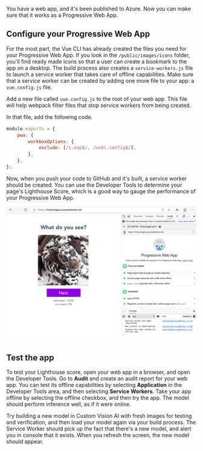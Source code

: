 You have a web app, and it's been published to Azure. Now you can make sure that it works as a Progressive Web App.

## Configure your Progressive Web App

For the most part, the Vue CLI has already created the files you need for your Progressive Web App. If you look in the `/public/images/icons` folder, you'll find ready made icons so that a user can create a bookmark to the app on a desktop. The build process also creates a `service-workers.js` file to launch a service worker that takes care of offline capabilities. Make sure that a service worker can be created by adding one more file to your app: a `vue.config.js` file.

Add a new file called `vue.config.js` to the root of your web app. This file will help webpack filter files that stop service workers from being created.

In that file, add the following code.

```JavaScript
module.exports = {
    pwa: {
        workboxOptions: {
            exclude: [/\.map$/, /web\.config$/],
        },
    },
};
```

Now, when you push your code to GitHub and it's built, a service worker should be created. You can use the Developer Tools to determine your page's Lighthouse Score, which is a good way to gauge the performance of your Progressive Web App.

![lighthouse score](../media/lighthouse.png)

## Test the app

To test your Lighthouse score, open your web app in a browser, and open the Developer Tools. Go to **Audit** and create an audit report for your web app. You can test its offline capabilities by selecting **Application** in the Developer Tools area, and then selecting **Service Workers**. Take your app offline by selecting the offline checkbox, and then try the app. The model should perform inference well, as if it were online.

Try building a new model in Custom Vision AI with fresh images for testing and verification, and then load your model again via your build process. The Service Worker should pick up the fact that there's a new model, and alert you in console that it exists. When you refresh the screen, the new model should appear.

